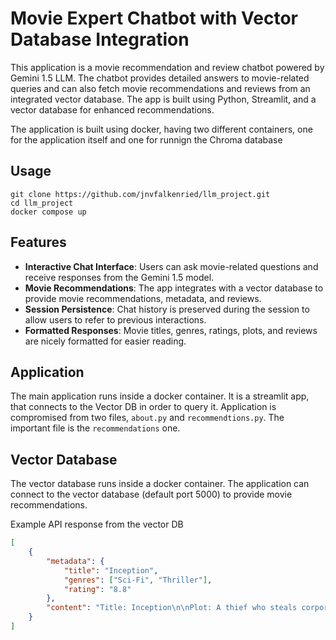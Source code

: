 # Movie Expert Chatbot with Vector Database Integration

This application is a movie recommendation and review chatbot powered by Gemini 1.5 LLM. The chatbot provides detailed answers to movie-related queries and can also fetch movie recommendations and reviews from an integrated vector database. The app is built using Python, Streamlit, and a vector database for enhanced recommendations.

The application is built using docker, having two different containers, one for the application itself and one for runnign the Chroma database


## Usage
```
git clone https://github.com/jnvfalkenried/llm_project.git
cd llm_project
docker compose up
```

## Features

- **Interactive Chat Interface**: Users can ask movie-related questions and receive responses from the Gemini 1.5 model.
- **Movie Recommendations**: The app integrates with a vector database to provide movie recommendations, metadata, and reviews.
- **Session Persistence**: Chat history is preserved during the session to allow users to refer to previous interactions.
- **Formatted Responses**: Movie titles, genres, ratings, plots, and reviews are nicely formatted for easier reading.

## Application
The main application runs inside a docker container. It is a streamlit app, that connects to the Vector DB in order to query it. Application is compromised from two files, `about.py` and `recommendtions.py`. The important file is the `recommendations` one. 

## Vector Database
The vector database runs inside a docker container. The application can connect to the vector database (default port 5000) to provide movie recommendations.

Example API response from the vector DB 


```json
[
    {
        "metadata": {
            "title": "Inception",
            "genres": ["Sci-Fi", "Thriller"],
            "rating": "8.8"
        },
        "content": "Title: Inception\n\nPlot: A thief who steals corporate secrets..."
    }
]
```

